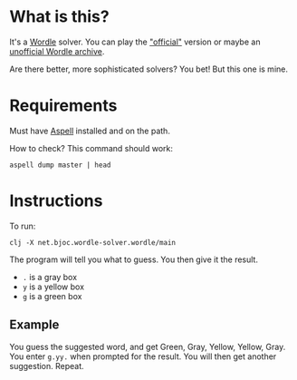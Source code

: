 # What is this?

It's a [Wordle](https://en.wikipedia.org/wiki/Wordle) solver. You can
play the ["official"](https://www.nytimes.com/games/wordle/index.html) version or maybe an
[unofficial Wordle archive](https://www.devangthakkar.com/wordle_archive/).

Are there better, more sophisticated solvers? You bet! But this one is mine.

# Requirements

Must have [Aspell](http://aspell.net/) installed and on the path.

How to check? This command should work:

```
aspell dump master | head
```

# Instructions

To run:

```
clj -X net.bjoc.wordle-solver.wordle/main
```

The program will tell you what to guess. You then give it the result.

* `.` is a gray box
* `y` is a yellow box
* `g` is a green box

## Example
You guess the suggested word, and get Green, Gray, Yellow, Yellow,
Gray. You enter `g.yy.` when prompted for the result. You will then get another
suggestion. Repeat.
